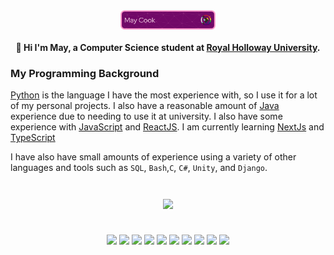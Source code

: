<div id=header align=center >
            <img align="center" width="30%" src="https://github.com/May-Cook/May-Cook/blob/main/github-header-image.png?raw=true" />


#### 👋 Hi I'm May, a Computer Science student at [Royal Holloway University](https://www.royalholloway.ac.uk/).
</div>

### My Programming Background
[Python](https://www.python.org/) is the language I have the most experience with, so I use it for a lot of my personal projects. I also have a reasonable amount of [Java](https://dev.java/) experience due to needing to use it at university. I also have some experience with [JavaScript](https://developer.mozilla.org/en-US/docs/Web/javascript) and [ReactJS](https://react.dev/). I am currently learning [NextJs](https://nextjs.org/) and [TypeScript](https://www.typescriptlang.org/)

I have also have small amounts of experience using a variety of other languages and tools such as `SQL`, `Bash`,`C`, `C#`, `Unity`, and `Django`. 

#

<div id=stats-card align=center> 
<a href="https://github.com/anuraghazra/github-readme-stats">
  <img height=200 align="center" src="https://github-readme-stats.vercel.app/api?username=May-Cook&theme=jolly" />
</a>
</div>

#

<div id=badges align=center>
  <img align="center" src="https://img.shields.io/badge/python-3670A0?style=for-the-badge&logo=python&logoColor=ffdd54" />
  <img align="center" src="https://img.shields.io/badge/java-%23ED8B00.svg?style=for-the-badge&logo=openjdk&logoColor=white" />
  <img align="center" src="https://img.shields.io/badge/javascript-%23323330.svg?style=for-the-badge&logo=javascript&logoColor=%23F7DF1E" />
  <img align="center" src="https://img.shields.io/badge/typescript-%23007ACC.svg?style=for-the-badge&logo=typescript&logoColor=white" />
  <img align="center" src="https://img.shields.io/badge/react-%2320232a.svg?style=for-the-badge&logo=react&logoColor=%2361DAFB" />
  <img align="center" src="https://img.shields.io/badge/Next-black?style=for-the-badge&logo=next.js&logoColor=white" />
  <img align="center" src="https://img.shields.io/badge/Linux%20Mint-87CF3E?style=for-the-badge&logo=Linux%20Mint&logoColor=white" />
  <img align="center" src="https://img.shields.io/badge/-Raspberry_Pi-C51A4A?style=for-the-badge&logo=Raspberry-Pi" />
  <img align="center" src="https://img.shields.io/badge/Deno-000000?logo=deno&logoColor=white&style=for-the-badge" />
  <img align="center" src="https://img.shields.io/badge/Tailwind_CSS-06B6D4?logo=tailwindcss&logoColor=black&style=for-the-badge" />
</div>
